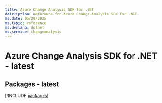 ```yaml
---
title: Azure Change Analysis SDK for .NET
description: Reference for Azure Change Analysis SDK for .NET
ms.date: 05/29/2025
ms.topic: reference
ms.devlang: dotnet
ms.service: changeanalysis
---
```

# Azure Change Analysis SDK for .NET - latest
## Packages - latest
[!INCLUDE [packages](change-analysis-index.md)]